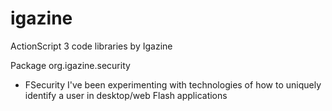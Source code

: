 igazine
=======

ActionScript 3 code libraries by Igazine

Package org.igazine.security
  - FSecurity
    I've been experimenting with technologies of how to uniquely identify a user in desktop/web Flash applications
    
